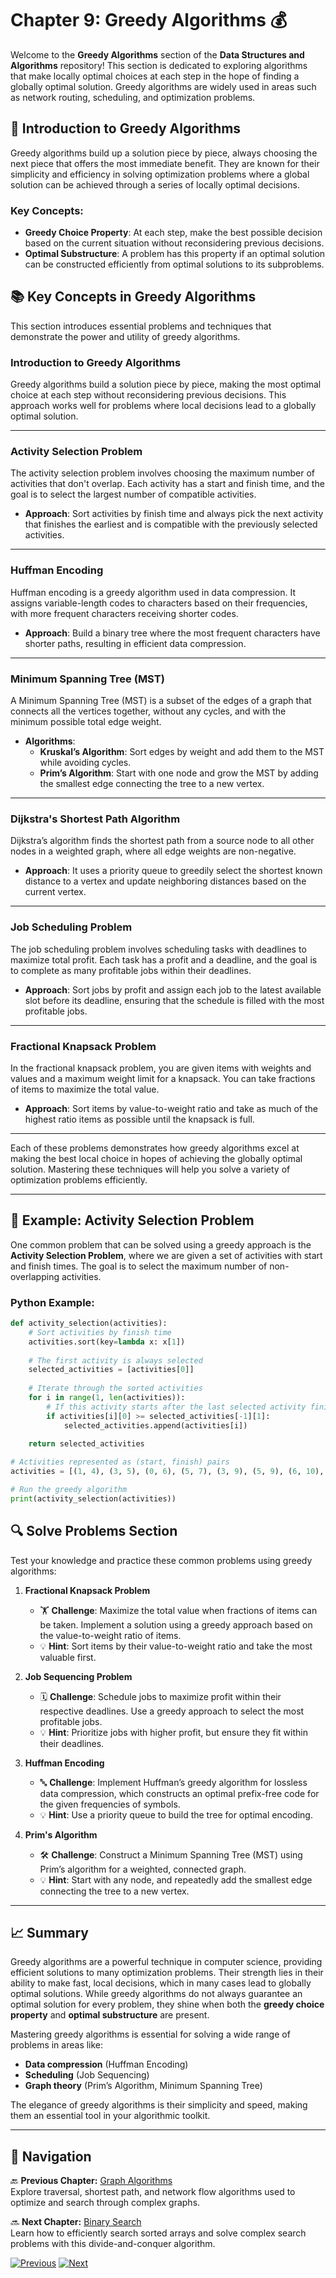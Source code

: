 # Chapter 9: Greedy Algorithms 💰

Welcome to the **Greedy Algorithms** section of the **Data Structures and Algorithms** repository! This section is dedicated to exploring algorithms that make locally optimal choices at each step in the hope of finding a globally optimal solution. Greedy algorithms are widely used in areas such as network routing, scheduling, and optimization problems.

## 📘 Introduction to Greedy Algorithms

Greedy algorithms build up a solution piece by piece, always choosing the next piece that offers the most immediate benefit. They are known for their simplicity and efficiency in solving optimization problems where a global solution can be achieved through a series of locally optimal decisions.

### Key Concepts:
- **Greedy Choice Property**: At each step, make the best possible decision based on the current situation without reconsidering previous decisions.
- **Optimal Substructure**: A problem has this property if an optimal solution can be constructed efficiently from optimal solutions to its subproblems.

## 📚 Key Concepts in Greedy Algorithms

This section introduces essential problems and techniques that demonstrate the power and utility of greedy algorithms.

### **Introduction to Greedy Algorithms**  
Greedy algorithms build a solution piece by piece, making the most optimal choice at each step without reconsidering previous decisions. This approach works well for problems where local decisions lead to a globally optimal solution.

---

### **Activity Selection Problem**  
The activity selection problem involves choosing the maximum number of activities that don't overlap. Each activity has a start and finish time, and the goal is to select the largest number of compatible activities.  
- **Approach**: Sort activities by finish time and always pick the next activity that finishes the earliest and is compatible with the previously selected activities.

---

### **Huffman Encoding**  
Huffman encoding is a greedy algorithm used in data compression. It assigns variable-length codes to characters based on their frequencies, with more frequent characters receiving shorter codes.  
- **Approach**: Build a binary tree where the most frequent characters have shorter paths, resulting in efficient data compression.

---

### **Minimum Spanning Tree (MST)**  
A Minimum Spanning Tree (MST) is a subset of the edges of a graph that connects all the vertices together, without any cycles, and with the minimum possible total edge weight.  
- **Algorithms**: 
  - **Kruskal’s Algorithm**: Sort edges by weight and add them to the MST while avoiding cycles.
  - **Prim’s Algorithm**: Start with one node and grow the MST by adding the smallest edge connecting the tree to a new vertex.

---

### **Dijkstra's Shortest Path Algorithm**  
Dijkstra’s algorithm finds the shortest path from a source node to all other nodes in a weighted graph, where all edge weights are non-negative.  
- **Approach**: It uses a priority queue to greedily select the shortest known distance to a vertex and update neighboring distances based on the current vertex.

---

### **Job Scheduling Problem**  
The job scheduling problem involves scheduling tasks with deadlines to maximize total profit. Each task has a profit and a deadline, and the goal is to complete as many profitable jobs within their deadlines.  
- **Approach**: Sort jobs by profit and assign each job to the latest available slot before its deadline, ensuring that the schedule is filled with the most profitable jobs.

---

### **Fractional Knapsack Problem**  
In the fractional knapsack problem, you are given items with weights and values and a maximum weight limit for a knapsack. You can take fractions of items to maximize the total value.  
- **Approach**: Sort items by value-to-weight ratio and take as much of the highest ratio items as possible until the knapsack is full.

---

Each of these problems demonstrates how greedy algorithms excel at making the best local choice in hopes of achieving the globally optimal solution. Mastering these techniques will help you solve a variety of optimization problems efficiently.

---

## 📝 Example: Activity Selection Problem

One common problem that can be solved using a greedy approach is the **Activity Selection Problem**, where we are given a set of activities with start and finish times. The goal is to select the maximum number of non-overlapping activities.

### Python Example:
```python
def activity_selection(activities):
    # Sort activities by finish time
    activities.sort(key=lambda x: x[1])
    
    # The first activity is always selected
    selected_activities = [activities[0]]
    
    # Iterate through the sorted activities
    for i in range(1, len(activities)):
        # If this activity starts after the last selected activity finishes, select it
        if activities[i][0] >= selected_activities[-1][1]:
            selected_activities.append(activities[i])
    
    return selected_activities

# Activities represented as (start, finish) pairs
activities = [(1, 4), (3, 5), (0, 6), (5, 7), (3, 9), (5, 9), (6, 10), (8, 11), (8, 12), (2, 14), (12, 16)]

# Run the greedy algorithm
print(activity_selection(activities))
```
## 🔍 Solve Problems Section

Test your knowledge and practice these common problems using greedy algorithms:

1. **Fractional Knapsack Problem**  
   - 🏋️ **Challenge**: Maximize the total value when fractions of items can be taken. Implement a solution using a greedy approach based on the value-to-weight ratio of items.
   - 💡 **Hint**: Sort items by their value-to-weight ratio and take the most valuable first.

2. **Job Sequencing Problem**  
   - 🗓️ **Challenge**: Schedule jobs to maximize profit within their respective deadlines. Use a greedy approach to select the most profitable jobs.
   - 💡 **Hint**: Prioritize jobs with higher profit, but ensure they fit within their deadlines.

3. **Huffman Encoding**  
   - 🔤 **Challenge**: Implement Huffman’s greedy algorithm for lossless data compression, which constructs an optimal prefix-free code for the given frequencies of symbols.
   - 💡 **Hint**: Use a priority queue to build the tree for optimal encoding.

4. **Prim's Algorithm**  
   - 🛠️ **Challenge**: Construct a Minimum Spanning Tree (MST) using Prim’s algorithm for a weighted, connected graph.
   - 💡 **Hint**: Start with any node, and repeatedly add the smallest edge connecting the tree to a new vertex.

---

## 📈 Summary

Greedy algorithms are a powerful technique in computer science, providing efficient solutions to many optimization problems. Their strength lies in their ability to make fast, local decisions, which in many cases lead to globally optimal solutions. While greedy algorithms do not always guarantee an optimal solution for every problem, they shine when both the **greedy choice property** and **optimal substructure** are present.

Mastering greedy algorithms is essential for solving a wide range of problems in areas like:
- **Data compression** (Huffman Encoding)
- **Scheduling** (Job Sequencing)
- **Graph theory** (Prim’s Algorithm, Minimum Spanning Tree)

The elegance of greedy algorithms is their simplicity and speed, making them an essential tool in your algorithmic toolkit.

---

## 🔗 Navigation

🔙 **Previous Chapter:** [Graph Algorithms](chapter-8-graph-algorithms.md)  
Explore traversal, shortest path, and network flow algorithms used to optimize and search through complex graphs.

🔜 **Next Chapter:** [Binary Search](chapter-10-binary-search.md)  
Learn how to efficiently search sorted arrays and solve complex search problems with this divide-and-conquer algorithm.

[![Previous](https://img.shields.io/badge/Previous-Graph_Algorithms-blue?style=for-the-badge)](chapter-8-graph-algorithms.md)
[![Next](https://img.shields.io/badge/Next-Binary_Search-green?style=for-the-badge)](chapter-10-binary-search.md)
